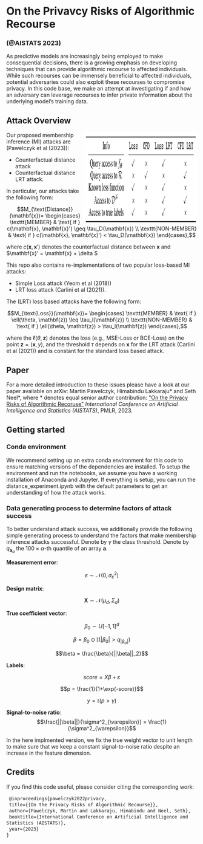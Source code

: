 # On the Privavcy Risks of Algorithmic Recourse 
### (@AISTATS 2023)
As predictive models are increasingly being employed to make consequential decisions, there is
a growing emphasis on developing techniques that can provide algorithmic recourse to affected
individuals. While such recourses can be immensely beneficial to affected individuals, potential
adversaries could also exploit these recourses to compromise privacy. In this code base, we make an 
attempt at investigating if and how an adversary can leverage recourses to infer private information
about the underlying model’s training data. 

## Attack Overview

<img align="right" width="300" height="240" src="https://raw.githubusercontent.com/MartinPawel/CounterfactualDistanceAttack/main/information_sets.png">

Our proposed membership inference (MI) attacks are (Pawelczyk et al (2023)):
- Counterfactual distance attack
- Counterfactual distance LRT attack.

In particular, our attacks take the following form:
```math
M_{\text{Distance}}(\mathbf{x})= \begin{cases} \texttt{MEMBER} & \text{ if } c(\mathbf{x}, \mathbf{x}') \geq \tau_D(\mathbf{x}) \\ \texttt{NON-MEMBER} & \text{ if } c(\mathbf{x}, \mathbf{x}') < \tau_D(\mathbf{x}) \end{cases},
```
where $c(\mathbf{x}, \mathbf{x}')$ denotes the counterfactual distance between $\mathbf{x}$ and $\mathbf{x}' = \mathbf{x} + \delta $

This repo also contains re-implementations of two popular loss-based MI attacks:
- Simple Loss attack (Yeom et al (2018))
- LRT loss attack (Carlini et al (2021)).

The (LRT) loss based attacks have the following form:
```math
M_{\text{Loss}}(\mathbf{x})= \begin{cases} \texttt{MEMBER} & \text{ if } \ell(\theta, \mathbf{z}) \leq \tau_l(\mathbf{z}) \\ \texttt{NON-MEMBER} & \text{ if } \ell(\theta, \mathbf{z}) > \tau_l(\mathbf{z}) \end{cases},
```
where the $\ell(\theta, \mathbf{z})$ denotes the loss (e.g., MSE-Loss or BCE-Loss) on the point $\mathbf{z} = (\mathbf{x}, y)$, and the threshold $\tau$ depends on $\mathbf{x}$ for the LRT attack (Carlini et al (2021)) and is constant for the standard loss based attack.

## Paper
For a more detailed introduction to these issues please have a look at our paper available on arXiv:
Martin Pawelczyk, Himabindu Lakkaraju* and Seth Neel*, where * denotes equal senior author contribution: ["On the Privacy Risks of Algorithmic Recoruse"](https://arxiv.org/abs/2211.05427) *International Conference on Artificial Intelligence and Statistics (AISTATS)*, PMLR, 2023.

## Getting started
### Conda environment
We recommend setting up an extra conda environment for this code to ensure matching versions of the dependencies are installed. To setup the environment and run the notebooks, we assume you have a working installation of Anaconda and Jupyter. If everything is setup, you can run the distance_experiment.ipynb with the default parameters to get an understanding of how the attack works.

### Data generating process to determine factors of attack success
To better understand attack success, we additionally provide the following simple generating process to understand the factors that make membership inference attacks successful. 
Denote by $\gamma$ the class threshold. Denote by $q_{\mathbf{a}_{\alpha}}$ the $100 \times \alpha$-th quantile of an array $\mathbf{a}$.

**Measurement error**:

$$\varepsilon \sim \mathcal{N}(0, \sigma^2_{\varepsilon})$$

**Design matrix**: 

$$\mathbf{X} \sim \mathcal{N}(\mu_d, \Sigma_d)$$

**True coefficient vector**:

$$\beta_0 \sim U[-1,1]^d$$

$$\beta = \beta_0 \odot \mathbb{I}(|\beta_0| > q_{|\beta_{\alpha}|})$$

$$\beta = \frac{\beta}{||\beta||_2}$$

**Labels**:

$$score =  X \beta + \varepsilon$$

$$p = \frac{1}{1+\exp(-score)}$$

$$y =  \mathbb{I}\big( p  > \gamma \big)$$

**Signal-to-noise ratio**:
$$\frac{||\beta||}{\sigma^2_{\varepsilon}} = \frac{1}{\sigma^2_{\varepsilon}}$$

In the here implmented version, we fix the true weight vector to unit length to make sure that we keep a constant signal-to-noise ratio despite an increase in the feature dimension.


## Credits
If you find this code useful, please consider citing the corresponding work:
```
 @inproceedings{pawelczyk2022privacy,
 title={{On the Privacy Risks of Algorithmic Recourse}},
 author={Pawelczyk, Martin and Lakkaraju, Himabindu and Neel, Seth},
 booktitle={International Conference on Artificial Intelligence and Statistics (AISTATS)},
 year={2023}
}
```
